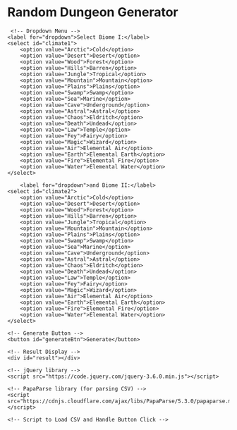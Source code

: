 <html>
  <head>
    <meta charset="UTF-8">
    <title>Random Dungeon Generator</title>

  </head>
  <body>
    <h1>Random Dungeon Generator</h1>
 
     <!-- Dropdown Menu -->
    <label for="dropdown">Select Biome I:</label>
    <select id="climate1">
        <option value="Arctic">Cold</option>
        <option value="Desert">Desert</option>
        <option value="Wood">Forest</option>
        <option value="Hills">Barren</option>
        <option value="Jungle">Tropical</option>
        <option value="Mountain">Mountain</option>
        <option value="Plains">Plains</option>
        <option value="Swamp">Swamp</option>
        <option value="Sea">Marine</option>
        <option value="Cave">Underground</option>
        <option value="Astral">Astral</option>
        <option value="Chaos">Eldritch</option>
        <option value="Death">Undead</option>
        <option value="Law">Temple</option>
        <option value="Fey">Fairy</option>
        <option value="Magic">Wizard</option>
        <option value="Air">Elemental Air</option>
        <option value="Earth">Elemental Earth</option>
        <option value="Fire">Elemental Fire</option>
        <option value="Water">Elemental Water</option>																	
    </select>

        <label for="dropdown">and Biome II:</label>
    <select id="climate2">
        <option value="Arctic">Cold</option>
        <option value="Desert">Desert</option>
        <option value="Wood">Forest</option>
        <option value="Hills">Barren</option>
        <option value="Jungle">Tropical</option>
        <option value="Mountain">Mountain</option>
        <option value="Plains">Plains</option>
        <option value="Swamp">Swamp</option>
        <option value="Sea">Marine</option>
        <option value="Cave">Underground</option>
        <option value="Astral">Astral</option>
        <option value="Chaos">Eldritch</option>
        <option value="Death">Undead</option>
        <option value="Law">Temple</option>
        <option value="Fey">Fairy</option>
        <option value="Magic">Wizard</option>
        <option value="Air">Elemental Air</option>
        <option value="Earth">Elemental Earth</option>
        <option value="Fire">Elemental Fire</option>
        <option value="Water">Elemental Water</option>																	
    </select>

    <!-- Generate Button -->
    <button id="generateBtn">Generate</button>

    <!-- Result Display -->
    <div id="result"></div>

    <!-- jQuery library -->
    <script src="https://code.jquery.com/jquery-3.6.0.min.js"></script>

    <!-- PapaParse library (for parsing CSV) -->
    <script src="https://cdnjs.cloudflare.com/ajax/libs/PapaParse/5.3.0/papaparse.min.js"></script>

    <!-- Script to Load CSV and Handle Button Click -->
<script>
    $(document).ready(function() {
        $("#generateBtn").click(function() {
            var selectedValue = $("#climate1").val(); // Get the selected value

            if (selectedValue) {
                // Load the CSV file
                $.get("/CSV/Monster - Index.csv", function(data) {
                    // Parse the CSV data
                    Papa.parse(data, {
                        header: true,
                        complete: function(results) {
                            var filteredRows = results.data.filter(function(row) {
                                // Assuming the second column to be checked starts with selectedValue and third column contains TRUE
                                return row[Object.keys(row)[1]].startsWith(selectedValue) && row[Object.keys(row)[2]] === "TRUE";
                            });

                            if (filteredRows.length > 0) {
                                var uniqueRandomValues = [];
                                var indices = [];

                                while (uniqueRandomValues.length < 3 && indices.length < filteredRows.length) {
                                    // Generate a random index
                                    var randomIndex = Math.floor(Math.random() * filteredRows.length);
                                    
                                    // Check if this index has already been used
                                    if (!indices.includes(randomIndex)) {
                                        indices.push(randomIndex);
                                        uniqueRandomValues.push(filteredRows[randomIndex][Object.keys(filteredRows[randomIndex])[0]]);
                                    }
                                }

                                $("#result").html("Generated values: " + uniqueRandomValues.join(", "));
                            } else {
                                $("#result").html("No matching rows found.");
                            }
                        }
                    });
                });
            } else {
                $("#result").html("Please select a climate option.");
            }
        });
    });
</script>
      
  </body>
</html>
